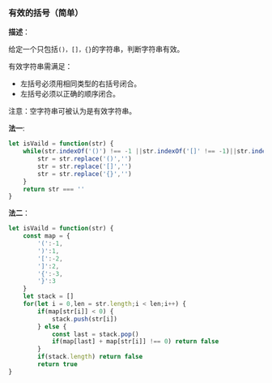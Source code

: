 ### 有效的括号（简单）

**描述**：

给定一个只包括`()，[]，{}`的字符串，判断字符串有效。

有效字符串需满足：

- 左括号必须用相同类型的右括号闭合。
- 左括号必须以正确的顺序闭合。

注意：空字符串可被认为是有效字符串。

**法一**:

```js
let isVaild = function(str) {
    while(str.indexOf('()') !== -1 ||str.indexOf('[]' !== -1)||str.indexOf('{}') ! == -1) {
        str = str.replace('()','')
        str = str.replace('[]','')
        str = str.replace('{}','')
    }
    return str === ''
}
```

**法二**：

```js
let isVaild = function(str) {
    const map = {
        '(':-1,
        ')':1,
        '[':-2,
        ']':2,
        '{':-3,
        '}':3
    }
    let stack = []
    for(let i = 0,len = str.length;i < len;i++) {
        if(map[str[i]] < 0) {
            stack.push(str[i])
        } else {
            const last = stack.pop()
            if(map[last] + map[str[i]] !== 0) return false
        }
        if(stack.length) return false
        return true
}
```

